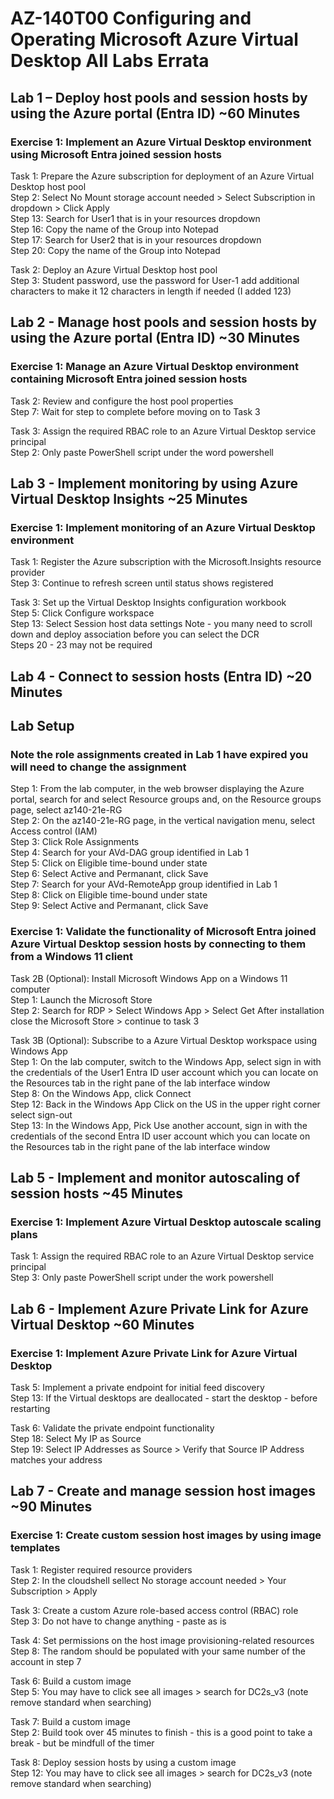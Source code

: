 # AZ-140T00 Configuring and Operating Microsoft Azure Virtual Desktop All Labs Errata

## Lab 1 – Deploy host pools and session hosts by using the Azure portal (Entra ID) ~60 Minutes
### Exercise 1: Implement an Azure Virtual Desktop environment using Microsoft Entra joined session hosts 
Task 1: Prepare the Azure subscription for deployment of an Azure Virtual Desktop host pool <br>
Step 2: Select  No Mount storage account needed > Select Subscription in dropdown > Click Apply <br>
Step 13: Search for User1 that is in your resources dropdown <br>
Step 16: Copy the name of the Group into Notepad <br>
Step 17: Search for User2 that is in your resources dropdown <br>
Step 20: Copy the name of the Group into Notepad <br>

Task 2: Deploy an Azure Virtual Desktop host pool <br>
Step 3: Student password, use the password for User-1 add additional characters to make it 12 characters in length if needed (I added 123) <br>

## Lab 2 - Manage host pools and session hosts by using the Azure portal (Entra ID) ~30 Minutes
### Exercise 1: Manage an Azure Virtual Desktop environment containing Microsoft Entra joined session hosts
Task 2: Review and configure the host pool properties <br>
Step 7: Wait for step to complete before moving on to Task 3 <br>

Task 3: Assign the required RBAC role to an Azure Virtual Desktop service principal <br>
Step 2: Only paste PowerShell script under the word powershell <br>

## Lab 3 - Implement monitoring by using Azure Virtual Desktop Insights ~25 Minutes
### Exercise 1: Implement monitoring of an Azure Virtual Desktop environment
Task 1: Register the Azure subscription with the Microsoft.Insights resource provider <br>
Step 3: Continue to refresh screen until status shows registered <br>

Task 3: Set up the Virtual Desktop Insights configuration workbook <br>
Step 5:  Click Configure workspace <br>
Step 13: Select Session host data settings Note - you many need to scroll down and deploy association before you can select the DCR <br> 
Steps 20 - 23 may not be required

## Lab 4 - Connect to session hosts (Entra ID) ~20 Minutes
## Lab Setup
### Note the role assignments created in Lab 1 have expired you will need to change the assignment
Step 1: From the lab computer, in the web browser displaying the Azure portal, search for and select Resource groups and, on the Resource groups page, select az140-21e-RG <br>
Step 2: On the az140-21e-RG page, in the vertical navigation menu, select Access control (IAM) <br>
Step 3: Click Role Assignments <br>
Step 4: Search for your AVd-DAG group identified in Lab 1 <br>
Step 5: Click on Eligible time-bound under state <br>
Step 6: Select Active and Permanant, click Save <br>
Step 7: Search for your AVd-RemoteApp group identified in Lab 1 <br>
Step 8: Click on Eligible time-bound under state <br>
Step 9: Select Active and Permanant, click Save <br>

### Exercise 1: Validate the functionality of Microsoft Entra joined Azure Virtual Desktop session hosts by connecting to them from a Windows 11 client <br>
Task 2B (Optional): Install Microsoft Windows App on a Windows 11 computer <br>
Step 1: Launch the Microsoft Store <br>
Step 2: Search for RDP > Select Windows App > Select Get After installation close the Microsoft Store > continue to task 3 <br>

Task 3B (Optional): Subscribe to a Azure Virtual Desktop workspace using Windows App <br>
Step 1: On the lab computer, switch to the Windows App, select sign in with the credentials of the User1 Entra ID user account which you can locate on the Resources tab in the right pane of the lab interface window <br>
Step 8: On the Windows App, click Connect <br>
Step 12: Back in the Windows App Click on the US in the upper right corner select sign-out <br>
Step 13: In the Windows App, Pick Use another account, sign in with the credentials of the second Entra ID user account which you can locate on the Resources tab in the right pane of the lab interface window <br>

## Lab 5 - Implement and monitor autoscaling of session hosts ~45 Minutes
### Exercise 1: Implement Azure Virtual Desktop autoscale scaling plans
Task 1: Assign the required RBAC role to an Azure Virtual Desktop service principal <br>
Step 3: Only paste PowerShell script under the work powershell <br>

## Lab 6 - Implement Azure Private Link for Azure Virtual Desktop ~60 Minutes
### Exercise 1: Implement Azure Private Link for Azure Virtual Desktop
Task 5: Implement a private endpoint for initial feed discovery <br>
Step 13: If the Virtual desktops are deallocated - start the desktop - before restarting <br>

Task 6: Validate the private endpoint functionality <br>
Step 18: Select My IP as Source <br>
Step 19: Select IP Addresses as Source > Verify that Source IP Address matches your address <br>

## Lab 7 - Create and manage session host images ~90 Minutes
### Exercise 1: Create custom session host images by using image templates
Task 1: Register required resource providers <br>
Step 2: In the cloudshell sellect No storage account needed > Your Subscription > Apply <br>

Task 3: Create a custom Azure role-based access control (RBAC) role <br>
Step 3: Do not have to change anything - paste as is <br>

Task 4: Set permissions on the host image provisioning-related resources <br>
Step 8: The random should be populated with your same number of the account in step 7 <br>

Task 6: Build a custom image <br>
Step 5: You may have to click see all images > search for DC2s_v3 (note remove standard when searching)  <br>

Task 7: Build a custom image <br>
Step 2: Build took over 45 minutes to finish - this is a good point to take a break - but be mindfull of the timer <br>

Task 8: Deploy session hosts by using a custom image <br>
Step 12: You may have to click see all images > search for DC2s_v3 (note remove standard when searching)  <br>



